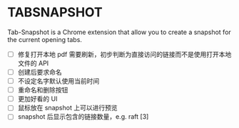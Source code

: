 # TABSNAPSHOT

Tab-Snapshot is a Chrome extension that allow you to create a snapshot for the current opening tabs.

- [ ] 修复打开本地 pdf 需要刷新，初步判断为直接访问的链接而不是使用打开本地文件的 API
- [ ] 创建后要求命名
- [ ] 不设定名字默认使用当前时间
- [ ] 重命名和删除按钮
- [ ] 更加好看的 UI
- [ ] 鼠标放在 snapshot 上可以进行预览
- [ ] snapshot 后显示包含的链接数量，e.g. raft [3]